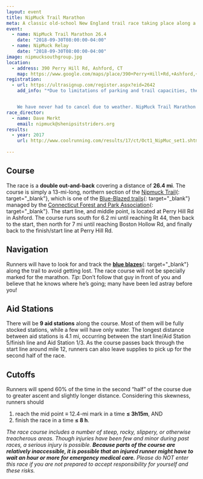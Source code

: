 ```yaml
---
layout: event
title: NipMuck Trail Marathon
meta: A classic old-school New England trail race taking place along a northern section of the Nipmuck Trail, consisting of a 26.4 mile 'marathon' and Marathon Relay
event: 
  - name: NipMuck Trail Marathon 26.4
    date: "2018-09-30T08:00:00-04:00"
  - name: NipMuck Relay
    date: "2018-09-30T08:00:00-04:00"
image: nipmucksouthgroup.jpg
location:
  - address: 390 Perry Hill Rd, Ashford, CT
    map: https://www.google.com/maps/place/390+Perry+Hill+Rd,+Ashford,+CT+06278/@41.879564,-72.1964925,17z/data=!3m1!4b1!4m2!3m1!1s0x89e68ee53e2e06d9:0xfb65c2ad57530606?hl=en
registration:
  - url: https://ultrasignup.com/register.aspx?eid=2642
    add_info: "*Due to limitations of parking and trail capacities, the NipMuck Trail Marathon is capped at 180 runners. **There is no race-day registration.***


    We have never had to cancel due to weather. NipMuck Trail Marathon and Relay maintain a no-refunds policy, regardless of reason or fault."
race_director:
  - name: Dave Merkt
    email: nipmuck@shenipsitstriders.org
results: 
  - year: 2017
    url: http://www.coolrunning.com/results/17/ct/Oct1_NipMuc_set1.shtml
    
---
```


## Course

The race is a **double out-and-back** covering a distance of **26.4 mi**. The course is simply a 13-mi-long, northern section of the [Nipmuck Trail](http://en.wikipedia.org/wiki/Nipmuck_Trail){: target="_blank"}, which is one of the [Blue-Blazed trails](http://en.wikipedia.org/wiki/Blue-Blazed_Trails){: target="_blank"} managed by the [Connecticut Forest and Park Association](http://www.ctwoodlands.org/){: target="_blank"}. The start line, and middle point, is located at Perry Hill Rd in Ashford. The course runs south for 6.2 mi until reaching Rt 44, then back to the start, then north for 7 mi until reaching Boston Hollow Rd, and finally back to the finish/start line at Perry Hill Rd.

## Navigation

Runners will have to look for and track the [**blue blazes**](http://en.wikipedia.org/wiki/Blue-Blazed_Trails#Blue_Trail_.22Blazing.22.2C_Signage_and_other_Markers){: target="_blank"} along the trail to avoid getting lost. The race course will not be specially marked for the marathon. *Tip*: Don’t follow that guy in front of you and believe that he knows where he’s going; many have been led astray before you!

## Aid Stations

There will be **9 aid stations** along the course. Most of them will be fully stocked stations, while a few will have only water. The longest distance between aid stations is 4.1 mi, occurring between the start line/Aid Station 5/finish line and Aid Station 1/3. As the course passes back through the start line around mile 12, runners can also leave supplies to pick up for the second half of the race.

## Cutoffs

Runners will spend 60% of the time in the second “half” of the course due to greater ascent and slightly longer distance. Considering this skewness, runners should

1. reach the mid point ≡ 12.4-mi mark in a time **≤ 3h15m**, AND
2. finish the race in a time **≤ 8 h**.

*The race course includes a number of steep, rocky, slippery, or otherwise treacherous areas. Though injuries have been few and minor during past races, a serious injury is possible. **Because parts of the course are relatively inaccessible, it is possible that an injured runner might have to wait an hour or more for emergency medical care.** Please do NOT enter this race if you are not prepared to accept responsibility for yourself and these risks.*
